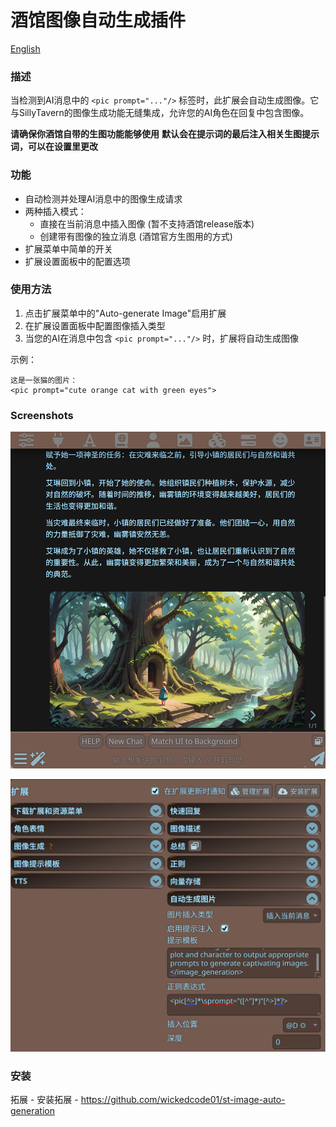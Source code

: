 # 酒馆图像自动生成插件

[English](./README.md)

### 描述
当检测到AI消息中的 `<pic prompt="..."/>` 标签时，此扩展会自动生成图像。它与SillyTavern的图像生成功能无缝集成，允许您的AI角色在回复中包含图像。


**请确保你酒馆自带的生图功能能够使用**
**默认会在提示词的最后注入相关生图提示词，可以在设置里更改**
### 功能
- 自动检测并处理AI消息中的图像生成请求
- 两种插入模式：
  - 直接在当前消息中插入图像 (暂不支持酒馆release版本)
  - 创建带有图像的独立消息 (酒馆官方生图用的方式)
- 扩展菜单中简单的开关
- 扩展设置面板中的配置选项

### 使用方法
1. 点击扩展菜单中的"Auto-generate Image"启用扩展
2. 在扩展设置面板中配置图像插入类型
3. 当您的AI在消息中包含 `<pic prompt="..."/>` 时，扩展将自动生成图像

示例：
```
这是一张猫的图片：
<pic prompt="cute orange cat with green eyes">
```
### Screenshots
![](./screenshot.png)

![settings](./screenshot2.png)

### 安装
拓展 - 安装拓展 - https://github.com/wickedcode01/st-image-auto-generation
